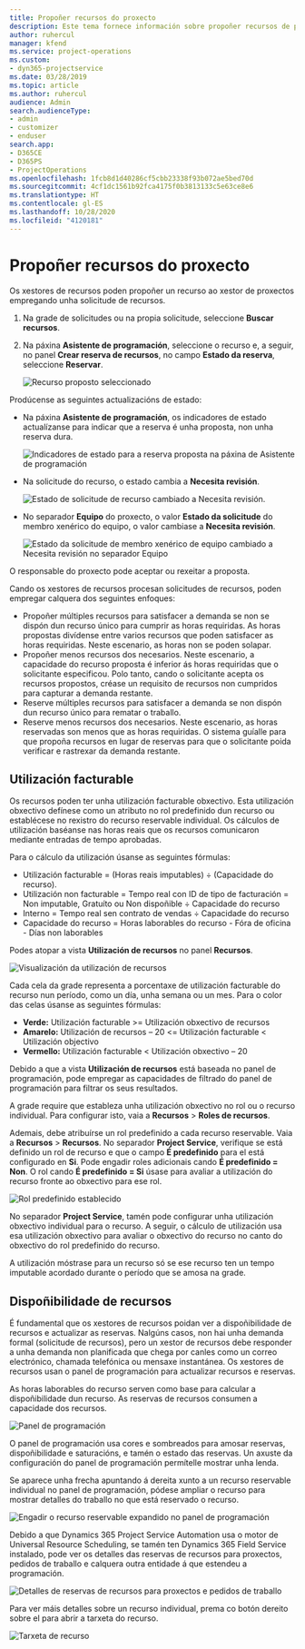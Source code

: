 ```yaml
---
title: Propoñer recursos do proxecto
description: Este tema fornece información sobre propoñer recursos de proxecto.
author: ruhercul
manager: kfend
ms.service: project-operations
ms.custom:
- dyn365-projectservice
ms.date: 03/28/2019
ms.topic: article
ms.author: ruhercul
audience: Admin
search.audienceType:
- admin
- customizer
- enduser
search.app:
- D365CE
- D365PS
- ProjectOperations
ms.openlocfilehash: 1fcb8d1d40286cf5cbb23338f93b072ae5bed70d
ms.sourcegitcommit: 4cf1dc1561b92fca4175f0b3813133c5e63ce8e6
ms.translationtype: HT
ms.contentlocale: gl-ES
ms.lasthandoff: 10/28/2020
ms.locfileid: "4120181"
---
```

# <a name="propose-project-resources"></a>Propoñer recursos do proxecto

Os xestores de recursos poden propoñer un recurso ao xestor de proxectos empregando unha solicitude de recursos.

1. Na grade de solicitudes ou na propia solicitude, seleccione **Buscar recursos**.
2. Na páxina **Asistente de programación**, seleccione o recurso e, a seguir, no panel **Crear reserva de recursos**, no campo **Estado da reserva**, seleccione **Reservar**.

    ![Recurso proposto seleccionado](media/Resource-Management-image62.png)

Prodúcense as seguintes actualizacións de estado:

- Na páxina **Asistente de programación**, os indicadores de estado actualízanse para indicar que a reserva é unha proposta, non unha reserva dura.

    ![Indicadores de estado para a reserva proposta na páxina de Asistente de programación](media/Resource-Management-image63.png)

- Na solicitude do recurso, o estado cambia a **Necesita revisión**.

    ![Estado de solicitude de recurso cambiado a Necesita revisión.](media/Resource-Management-image64.png)

- No separador **Equipo** do proxecto, o valor **Estado da solicitude** do membro xenérico do equipo, o valor cambiase a **Necesita revisión**.

    ![Estado da solicitude de membro xenérico de equipo cambiado a Necesita revisión no separador Equipo](media/Resource-Management-image48.png)

O responsable do proxecto pode aceptar ou rexeitar a proposta.

Cando os xestores de recursos procesan solicitudes de recursos, poden empregar calquera dos seguintes enfoques:

- Propoñer múltiples recursos para satisfacer a demanda se non se dispón dun recurso único para cumprir as horas requiridas. As horas propostas divídense entre varios recursos que poden satisfacer as horas requiridas. Neste escenario, as horas non se poden solapar.
- Propoñer menos recursos dos necesarios. Neste escenario, a capacidade do recurso proposta é inferior ás horas requiridas que o solicitante especificou. Polo tanto, cando o solicitante acepta os recursos propostos, créase un requisito de recursos non cumpridos para capturar a demanda restante.
- Reserve múltiples recursos para satisfacer a demanda se non dispón dun recurso único para rematar o traballo.
- Reserve menos recursos dos necesarios. Neste escenario, as horas reservadas son menos que as horas requiridas. O sistema guíalle para que propoña recursos en lugar de reservas para que o solicitante poida verificar e rastrexar da demanda restante.

## <a name="billable-utilization"></a>Utilización facturable

Os recursos poden ter unha utilización facturable obxectivo. Esta utilización obxectivo defínese como un atributo no rol predefinido dun recurso ou establécese no rexistro do recurso reservable individual. Os cálculos de utilización baséanse nas horas reais que os recursos comunicaron mediante entradas de tempo aprobadas.

Para o cálculo da utilización úsanse as seguintes fórmulas:

- Utilización facturable = (Horas reais imputables) ÷ (Capacidade do recurso).
- Utilización non facturable = Tempo real con ID de tipo de facturación = Non imputable, Gratuíto ou Non dispoñible ÷ Capacidade do recurso
- Interno = Tempo real sen contrato de vendas ÷ Capacidade do recurso
- Capacidade do recurso = Horas laborables do recurso - Fóra de oficina - Días non laborables

Podes atopar a vista **Utilización de recursos** no panel **Recursos**.

![Visualización da utilización de recursos](media/Resource-Management-image65.png)

Cada cela da grade representa a porcentaxe de utilización facturable do recurso nun período, como un día, unha semana ou un mes. Para o color das celas úsanse as seguintes fórmulas:

- **Verde:** Utilización facturable \>= Utilización obxectivo de recursos
- **Amarelo:** Utilización de recursos – 20 \<= Utilización facturable \< Utilización objectivo
- **Vermello:** Utilización facturable \< Utilización obxectivo – 20

Debido a que a vista **Utilización de recursos** está baseada no panel de programación, pode empregar as capacidades de filtrado do panel de programación para filtrar os seus resultados.

A grade require que estableza unha utilización obxectivo no rol ou o recurso individual. Para configurar isto, vaia a **Recursos** \> **Roles de recursos**.

Ademais, debe atribuírse un rol predefinido a cada recurso reservable. Vaia a **Recursos** \> **Recursos**. No separador **Project Service**, verifique se está definido un rol de recurso e que o campo **É predefinido** para el está configurado en **Si**. Pode engadir roles adicionais cando **É predefinido = Non**. O rol cando **É predefinido = Si** úsase para avaliar a utilización do recurso fronte ao obxectivo para ese rol.

![Rol predefinido establecido](media/Resource-Management-image67.png)

No separador **Project Service**, tamén pode configurar unha utilización obxectivo individual para o recurso. A seguir, o cálculo de utilización usa esa utilización obxectivo para avaliar o obxectivo do recurso no canto do obxectivo do rol predefinido do recurso.

A utilización móstrase para un recurso só se ese recurso ten un tempo imputable acordado durante o período que se amosa na grade.

## <a name="resource-availability"></a>Dispoñibilidade de recursos

É fundamental que os xestores de recursos poidan ver a dispoñibilidade de recursos e actualizar as reservas. Nalgúns casos, non hai unha demanda formal (solicitude de recursos), pero un xestor de recursos debe responder a unha demanda non planificada que chega por canles como un correo electrónico, chamada telefónica ou mensaxe instantánea. Os xestores de recursos usan o panel de programación para actualizar recursos e reservas.

As horas laborables do recurso serven como base para calcular a dispoñibilidade dun recurso. As reservas de recursos consumen a capacidade dos recursos.

![Panel de programación](media/Resource-Management-image68.png)

O panel de programación usa cores e sombreados para amosar reservas, dispoñibilidade e saturacións, e tamén o estado das reservas. Un axuste da configuración do panel de programación permítelle mostrar unha lenda.

Se aparece unha frecha apuntando á dereita xunto a un recurso reservable individual no panel de programación, pódese ampliar o recurso para mostrar detalles do traballo no que está reservado o recurso.

![Engadir o recurso reservable expandido no panel de programación](media/Resource-Management-image69.png)

Debido a que Dynamics 365 Project Service Automation usa o motor de Universal Resource Scheduling, se tamén ten Dynamics 365 Field Service instalado, pode ver os detalles das reservas de recursos para proxectos, pedidos de traballo e calquera outra entidade á que estendeu a programación.

![Detalles de reservas de recursos para proxectos e pedidos de traballo](media/Resource-Management-image70.png)

Para ver máis detalles sobre un recurso individual, prema co botón dereito sobre el para abrir a tarxeta do recurso.

![Tarxeta de recurso](media/Resource-Management-image71.png)
